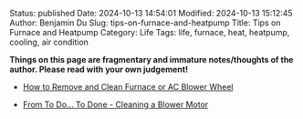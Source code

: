 Status: published
Date: 2024-10-13 14:54:01
Modified: 2024-10-13 15:12:45
Author: Benjamin Du
Slug: tips-on-furnace-and-heatpump
Title: Tips on Furnace and Heatpump
Category: Life
Tags: life, furnace, heat, heatpump, cooling, air condition

**Things on this page are fragmentary and immature notes/thoughts of the author. Please read with your own judgement!**


- [How to Remove and Clean Furnace or AC Blower Wheel](https://www.youtube.com/watch?v=gs9KT4soJMY)

- [From To Do... To Done - Cleaning a Blower Motor](https://www.youtube.com/watch?v=5becqHHc7D8)



